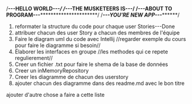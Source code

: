 /******************************************************---HELLO WORLD---*************************************************************/
/***************************************************---THE MUSKETEERS IS---************************************************************/
/****************************************************---ABOUT TO PROGRAM---**********************************************************/
/*****************************************************---YOU'RE NEW APP---***********************************************************/

1) reformater la structure du code pour chaque user Stories---Done
2) attribuer chacun des user Story a chacun des membres de l'équipe
3) Faire le diagram uml du code avec Intellij //regarder exemple du cours pour faire le diagramme si besoin//
4) Élaborer les interfaces en groupe //les methodes qui ce repete regulierement//
5) Creer un fichier .txt pour faire le shema de la base de données 
6) Creer un inMemoryRepository
7) Creer les diagramme de chacun des userstory
8) ajouter chacun des diagramme dans des readme.md avec le bon titre


ajouter d'autre chose a faire a cette liste



